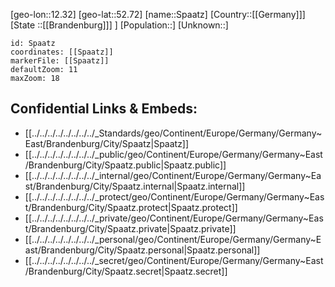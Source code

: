 ﻿---
location: [52.72,12.32]
mapzoom: [7,12] 
mapmarker: city 
type: City
tags:
- geo/City


SpocWebEntityId: 34399
isDeleted: false
confidential: public

---
[geo-lon::12.32]
[geo-lat::52.72]
[name::Spaatz]
[Country::[[Germany]]]
[State ::[[Brandenburg]]] ]
[Population::]
[Unknown::]


```leaflet
id: Spaatz
coordinates: [[Spaatz]]
markerFile: [[Spaatz]]
defaultZoom: 11 
maxZoom: 18
```


## Confidential Links & Embeds: 
- [[../../../../../../../../_Standards/geo/Continent/Europe/Germany/Germany~East/Brandenburg/City/Spaatz|Spaatz]] 
- [[../../../../../../../../_public/geo/Continent/Europe/Germany/Germany~East/Brandenburg/City/Spaatz.public|Spaatz.public]] 
- [[../../../../../../../../_internal/geo/Continent/Europe/Germany/Germany~East/Brandenburg/City/Spaatz.internal|Spaatz.internal]] 
- [[../../../../../../../../_protect/geo/Continent/Europe/Germany/Germany~East/Brandenburg/City/Spaatz.protect|Spaatz.protect]] 
- [[../../../../../../../../_private/geo/Continent/Europe/Germany/Germany~East/Brandenburg/City/Spaatz.private|Spaatz.private]] 
- [[../../../../../../../../_personal/geo/Continent/Europe/Germany/Germany~East/Brandenburg/City/Spaatz.personal|Spaatz.personal]] 
- [[../../../../../../../../_secret/geo/Continent/Europe/Germany/Germany~East/Brandenburg/City/Spaatz.secret|Spaatz.secret]] 
